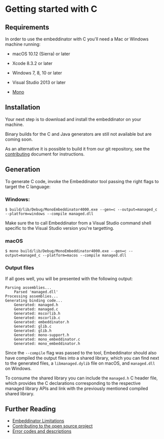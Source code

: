# Getting started with C

## Requirements

In order to use the embeddinator with C you'll need a Mac or Windows machine running:

* macOS 10.12 (Sierra) or later
* Xcode 8.3.2 or later

* Windows 7, 8, 10 or later
* Visual Studio 2013 or later

* [Mono](http://www.mono-project.com/download/)


## Installation

Your next step is to download and install the embeddinator on your machine.

Binary builds for the C and Java generators are still not available but are coming soon.

As an alternative it is possible to build it from our git repository, see the [contributing](Contributing.md) document for instructions.


## Generation

To generate C code, invoke the Embeddinator tool passing the right flags to target the C language:

### Windows:

```
$ build/lib/Debug/MonoEmbeddinator4000.exe --gen=c --output=managed_c --platform=windows --compile managed.dll
```

Make sure the to call Embeddinator from a Visual Studio command shell specific to the Visual Studio version you're targetting. 

### macOS

```
$ mono build/lib/Debug/MonoEmbeddinator4000.exe --gen=c --output=managed_c --platform=macos --compile managed.dll
```

### Output files

If all goes well, you will be presented with the following output:

```
Parsing assemblies...
    Parsed 'managed.dll'
Processing assemblies...
Generating binding code...
    Generated: managed.h
    Generated: managed.c
    Generated: mscorlib.h
    Generated: mscorlib.c
    Generated: embeddinator.h
    Generated: glib.c
    Generated: glib.h
    Generated: mono-support.h
    Generated: mono_embeddinator.c
    Generated: mono_embeddinator.h
```

Since the `--compile` flag was passed to the tool, Embeddinator should also have compiled the output files into a shared library, which you can find next to the generated files, a `libmanaged.dylib` file on macOS, and `managed.dll` on Windows.

To consume the shared library you can include the `managed.h` C header file, which provides the C declarations corresponding to the respective managed library APIs and link with the previously mentioned compiled shared library.

## Further Reading

* [Embeddinator Limitations](Limitations.md)
* [Contributing to the open source project](Contributing.md)
* [Error codes and descriptions](errors.md)
